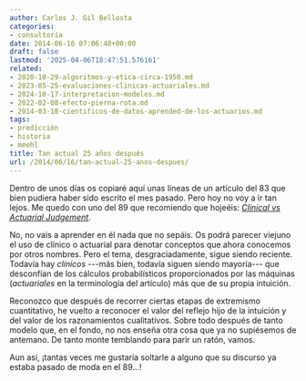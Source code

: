 ```yaml
---
author: Carlos J. Gil Bellosta
categories:
- consultoría
date: 2014-06-16 07:06:48+00:00
draft: false
lastmod: '2025-04-06T18:47:51.576161'
related:
- 2020-10-29-algoritmos-y-etica-circa-1950.md
- 2023-05-25-evaluaciones-clinicas-actuariales.md
- 2024-10-17-interpretacion-modelos.md
- 2022-02-08-efecto-pierna-rota.md
- 2014-03-18-cientificos-de-datos-aprended-de-los-actuarios.md
tags:
- predicción
- historia
- meehl
title: Tan actual 25 años después
url: /2014/06/16/tan-actual-25-anos-despues/
---
```


Dentro de unos días os copiaré aquí unas líneas de un artículo del 83 que bien pudiera haber sido escrito el mes pasado. Pero hoy no voy a ir tan lejos. Me quedo con uno del 89 que recomiendo que hojeéis: [_Clinical vs Actuarial Judgement_](http://apsychoserver.psych.arizona.edu/JJBAReprints/PSYC621/Dawes_Faust_Meehl_Clinical_vs_actuarial_assessments_1989.pdf).

No, no vais a aprender en él nada que no sepáis. Os podrá parecer viejuno el uso de clínico o actuarial para denotar conceptos que ahora conocemos por otros nombres. Pero el tema, desgraciadamente, sigue siendo reciente. Todavía hay _clínicos_ ---más bien, todavía siguen siendo mayoría--- que desconfían de los cálculos probabilísticos proporcionados por las máquinas (_actuariales_ en la terminología del artículo) más que de su propia intuición.

Reconozco que después de recorrer ciertas etapas de extremismo cuantitativo, he vuelto a reconocer el valor del reflejo hijo de la intuición y del valor de los razonamientos cualitativos. Sobre todo después de tanto modelo que, en el fondo, no nos enseña otra cosa que ya no supiésemos de antemano. De tanto monte temblando para parir un ratón, vamos.

Aun así, ¡tantas veces me gustaría soltarle a alguno que su discurso ya estaba pasado de moda en el 89...!
